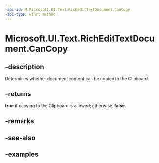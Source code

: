 ```yaml
---
-api-id: M:Microsoft.UI.Text.RichEditTextDocument.CanCopy
-api-type: winrt method
---
```


<!-- Method syntax.
public bool RichEditTextDocument.CanCopy()
-->

# Microsoft.UI.Text.RichEditTextDocument.CanCopy


## -description

Determines whether document content can be copied to the Clipboard.

## -returns

**true** if copying to the Clipboard is allowed; otherwise, **false**.

## -remarks

## -see-also

## -examples

